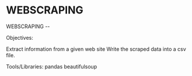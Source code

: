 # WEBSCRAPING

WEBSCRAPING --

Objectives:

Extract information from a given web site
Write the scraped data into a csv file.


Tools/Libraries:
pandas
beautifulsoup
